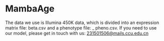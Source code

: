 # MambaAge
The data we use is Illumina 450K data, which is divided into an expression matrix file: beta.csv and a phenotype file: _ pheno.csv. If you need to use our model, please get in touch with us: 231501506@mails.ccu.edu.cn

